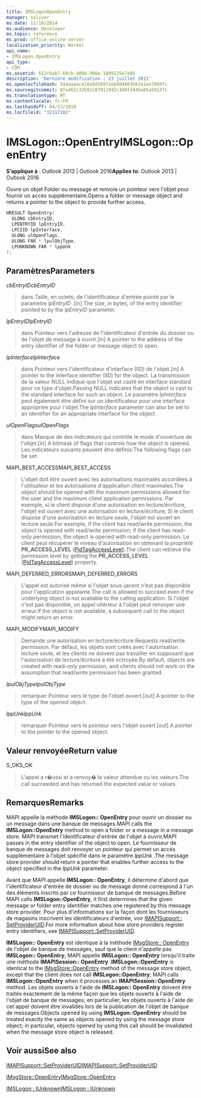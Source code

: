 ```yaml
---
title: IMSLogonOpenEntry
manager: soliver
ms.date: 11/16/2014
ms.audience: Developer
ms.topic: reference
ms.prod: office-online-server
localization_priority: Normal
api_name:
- IMSLogon.OpenEntry
api_type:
- COM
ms.assetid: 612cbab7-60cb-48bb-906e-18d9135e7a86
description: 'Dernière modification : 23 juillet 2011'
ms.openlocfilehash: 544aaaace18a9d26972e6484803b63a1ee7060fc
ms.sourcegitcommit: 8fe462c32b91c87911942c188f3445e85a54137c
ms.translationtype: MT
ms.contentlocale: fr-FR
ms.lasthandoff: 04/23/2019
ms.locfileid: "32317282"
---
```

# <a name="imslogonopenentry"></a><span data-ttu-id="af4b5-103">IMSLogon::OpenEntry</span><span class="sxs-lookup"><span data-stu-id="af4b5-103">IMSLogon::OpenEntry</span></span>

  
  
<span data-ttu-id="af4b5-104">**S’applique à** : Outlook 2013 | Outlook 2016</span><span class="sxs-lookup"><span data-stu-id="af4b5-104">**Applies to**: Outlook 2013 | Outlook 2016</span></span> 
  
<span data-ttu-id="af4b5-105">Ouvre un objet Folder ou message et renvoie un pointeur vers l'objet pour fournir un accès supplémentaire.</span><span class="sxs-lookup"><span data-stu-id="af4b5-105">Opens a folder or message object and returns a pointer to the object to provide further access.</span></span> 
  
```cpp
HRESULT OpenEntry(
  ULONG cbEntryID,
  LPENTRYID lpEntryID,
  LPCIID lpInterface,
  ULONG ulOpenFlags,
  ULONG FAR * lpulObjType,
  LPUNKNOWN FAR * lppUnk
);
```

## <a name="parameters"></a><span data-ttu-id="af4b5-106">Paramètres</span><span class="sxs-lookup"><span data-stu-id="af4b5-106">Parameters</span></span>

 <span data-ttu-id="af4b5-107">_cbEntryID_</span><span class="sxs-lookup"><span data-stu-id="af4b5-107">_cbEntryID_</span></span>
  
> <span data-ttu-id="af4b5-108">dans Taille, en octets, de l'identificateur d'entrée pointé par le paramètre _lpEntryID_ .</span><span class="sxs-lookup"><span data-stu-id="af4b5-108">[in] The size, in bytes, of the entry identifier pointed to by the  _lpEntryID_ parameter.</span></span> 
    
 <span data-ttu-id="af4b5-109">_lpEntryID_</span><span class="sxs-lookup"><span data-stu-id="af4b5-109">_lpEntryID_</span></span>
  
> <span data-ttu-id="af4b5-110">dans Pointeur vers l'adresse de l'identificateur d'entrée du dossier ou de l'objet de message à ouvrir.</span><span class="sxs-lookup"><span data-stu-id="af4b5-110">[in] A pointer to the address of the entry identifier of the folder or message object to open.</span></span> 
    
 <span data-ttu-id="af4b5-111">_lpInterface_</span><span class="sxs-lookup"><span data-stu-id="af4b5-111">_lpInterface_</span></span>
  
> <span data-ttu-id="af4b5-112">dans Pointeur vers l'identificateur d'interface (IID) de l'objet.</span><span class="sxs-lookup"><span data-stu-id="af4b5-112">[in] A pointer to the interface identifier (IID) for the object.</span></span> <span data-ttu-id="af4b5-113">La transmission de la valeur NULL indique que l'objet est casté en interface standard pour ce type d'objet.</span><span class="sxs-lookup"><span data-stu-id="af4b5-113">Passing NULL indicates that the object is cast to the standard interface for such an object.</span></span> <span data-ttu-id="af4b5-114">Le paramètre _lpInterface_ peut également être défini sur un identificateur pour une interface appropriée pour l'objet.</span><span class="sxs-lookup"><span data-stu-id="af4b5-114">The  _lpInterface_ parameter can also be set to an identifier for an appropriate interface for the object.</span></span> 
    
 <span data-ttu-id="af4b5-115">_ulOpenFlags_</span><span class="sxs-lookup"><span data-stu-id="af4b5-115">_ulOpenFlags_</span></span>
  
> <span data-ttu-id="af4b5-116">dans Masque de des indicateurs qui contrôle le mode d'ouverture de l'objet.</span><span class="sxs-lookup"><span data-stu-id="af4b5-116">[in] A bitmask of flags that controls how the object is opened.</span></span> <span data-ttu-id="af4b5-117">Les indicateurs suivants peuvent être définis:</span><span class="sxs-lookup"><span data-stu-id="af4b5-117">The following flags can be set:</span></span>
    
<span data-ttu-id="af4b5-118">MAPI_BEST_ACCESS</span><span class="sxs-lookup"><span data-stu-id="af4b5-118">MAPI_BEST_ACCESS</span></span> 
  
> <span data-ttu-id="af4b5-119">L'objet doit être ouvert avec les autorisations maximales accordées à l'utilisateur et les autorisations d'application client maximales.</span><span class="sxs-lookup"><span data-stu-id="af4b5-119">The object should be opened with the maximum permissions allowed for the user and the maximum client application permissions.</span></span> <span data-ttu-id="af4b5-120">Par exemple, si le client dispose d'une autorisation en lecture/écriture, l'objet est ouvert avec une autorisation en lecture/écriture; Si le client dispose d'une autorisation en lecture seule, l'objet est ouvert en lecture seule.</span><span class="sxs-lookup"><span data-stu-id="af4b5-120">For example, if the client has read/write permission, the object is opened with read/write permission; if the client has read-only permission, the object is opened with read-only permission.</span></span> <span data-ttu-id="af4b5-121">Le client peut récupérer le niveau d'autorisation en obtenant la propriété **PR_ACCESS_LEVEL** ([PidTagAccessLevel](pidtagaccesslevel-canonical-property.md)).</span><span class="sxs-lookup"><span data-stu-id="af4b5-121">The client can retrieve the permission level by getting the **PR_ACCESS_LEVEL** ([PidTagAccessLevel](pidtagaccesslevel-canonical-property.md)) property.</span></span>
    
<span data-ttu-id="af4b5-122">MAPI_DEFERRED_ERRORS</span><span class="sxs-lookup"><span data-stu-id="af4b5-122">MAPI_DEFERRED_ERRORS</span></span> 
  
> <span data-ttu-id="af4b5-123">L'appel est autorisé même si l'objet sous-jacent n'est pas disponible pour l'application appelante.</span><span class="sxs-lookup"><span data-stu-id="af4b5-123">The call is allowed to succeed even if the underlying object is not available to the calling application.</span></span> <span data-ttu-id="af4b5-124">Si l'objet n'est pas disponible, un appel ultérieur à l'objet peut renvoyer une erreur.</span><span class="sxs-lookup"><span data-stu-id="af4b5-124">If the object is not available, a subsequent call to the object might return an error.</span></span>
    
<span data-ttu-id="af4b5-125">MAPI_MODIFY</span><span class="sxs-lookup"><span data-stu-id="af4b5-125">MAPI_MODIFY</span></span> 
  
> <span data-ttu-id="af4b5-126">Demande une autorisation en lecture/écriture.</span><span class="sxs-lookup"><span data-stu-id="af4b5-126">Requests read/write permission.</span></span> <span data-ttu-id="af4b5-127">Par défaut, les objets sont créés avec l'autorisation lecture seule, et les clients ne doivent pas travailler en supposant que l'autorisation de lecture/écriture a été octroyée.</span><span class="sxs-lookup"><span data-stu-id="af4b5-127">By default, objects are created with read-only permission, and clients should not work on the assumption that read/write permission has been granted.</span></span> 
    
 <span data-ttu-id="af4b5-128">_lpulObjType_</span><span class="sxs-lookup"><span data-stu-id="af4b5-128">_lpulObjType_</span></span>
  
> <span data-ttu-id="af4b5-129">remarquer Pointeur vers le type de l'objet ouvert.</span><span class="sxs-lookup"><span data-stu-id="af4b5-129">[out] A pointer to the type of the opened object.</span></span>
    
 <span data-ttu-id="af4b5-130">_lppUnk_</span><span class="sxs-lookup"><span data-stu-id="af4b5-130">_lppUnk_</span></span>
  
> <span data-ttu-id="af4b5-131">remarquer Pointeur vers le pointeur vers l'objet ouvert.</span><span class="sxs-lookup"><span data-stu-id="af4b5-131">[out] A pointer to the pointer to the opened object.</span></span>
    
## <a name="return-value"></a><span data-ttu-id="af4b5-132">Valeur renvoyée</span><span class="sxs-lookup"><span data-stu-id="af4b5-132">Return value</span></span>

<span data-ttu-id="af4b5-133">S_OK</span><span class="sxs-lookup"><span data-stu-id="af4b5-133">S_OK</span></span> 
  
> <span data-ttu-id="af4b5-134">L'appel a r�ussi et a renvoy� la valeur attendue ou les valeurs.</span><span class="sxs-lookup"><span data-stu-id="af4b5-134">The call succeeded and has returned the expected value or values.</span></span>
    
## <a name="remarks"></a><span data-ttu-id="af4b5-135">Remarques</span><span class="sxs-lookup"><span data-stu-id="af4b5-135">Remarks</span></span>

<span data-ttu-id="af4b5-136">MAPI appelle la méthode **IMSLogon:: OpenEntry** pour ouvrir un dossier ou un message dans une banque de messages.</span><span class="sxs-lookup"><span data-stu-id="af4b5-136">MAPI calls the **IMSLogon::OpenEntry** method to open a folder or a message in a message store.</span></span> <span data-ttu-id="af4b5-137">MAPI transmet l'identificateur d'entrée de l'objet à ouvrir.</span><span class="sxs-lookup"><span data-stu-id="af4b5-137">MAPI passes in the entry identifier of the object to open.</span></span> <span data-ttu-id="af4b5-138">Le fournisseur de banque de messages doit renvoyer un pointeur qui permet un accès supplémentaire à l'objet spécifié dans le paramètre _lppUnk_ .</span><span class="sxs-lookup"><span data-stu-id="af4b5-138">The message store provider should return a pointer that enables further access to the object specified in the  _lppUnk_ parameter.</span></span> 
  
<span data-ttu-id="af4b5-139">Avant que MAPI appelle **IMSLogon:: OpenEntry**, il détermine d'abord que l'identificateur d'entrée de dossier ou de message donné correspond à l'un des éléments inscrits par ce fournisseur de banque de messages.</span><span class="sxs-lookup"><span data-stu-id="af4b5-139">Before MAPI calls **IMSLogon::OpenEntry**, it first determines that the given message or folder entry identifier matches one registered by this message store provider.</span></span> <span data-ttu-id="af4b5-140">Pour plus d'informations sur la façon dont les fournisseurs de magasins inscrivent les identificateurs d'entrée, voir [IMAPISupport:: SetProviderUID](imapisupport-setprovideruid.md).</span><span class="sxs-lookup"><span data-stu-id="af4b5-140">For more information about how store providers register entry identifiers, see [IMAPISupport::SetProviderUID](imapisupport-setprovideruid.md).</span></span>
  
 <span data-ttu-id="af4b5-141">**IMSLogon:: OpenEntry** est identique à la méthode [IMsgStore:: OpenEntry](imsgstore-openentry.md) de l'objet de banque de messages, sauf que le client n'appelle pas **IMSLogon:: OpenEntry**; MAPI appelle **IMSLogon:: OpenEntry** lorsqu'il traite une méthode **IMAPISession:: OpenEntry** .</span><span class="sxs-lookup"><span data-stu-id="af4b5-141">**IMSLogon::OpenEntry** is identical to the [IMsgStore::OpenEntry](imsgstore-openentry.md) method of the message store object, except that the client does not call **IMSLogon::OpenEntry**; MAPI calls **IMSLogon::OpenEntry** when it processes an **IMAPISession::OpenEntry** method.</span></span> <span data-ttu-id="af4b5-142">Les objets ouverts à l'aide de **IMSLogon:: OpenEntry** doivent être traités exactement de la même façon que les objets ouverts à l'aide de l'objet de banque de messages; en particulier, les objets ouverts à l'aide de cet appel doivent être invalidés lors de la publication de l'objet de banque de messages.</span><span class="sxs-lookup"><span data-stu-id="af4b5-142">Objects opened by using **IMSLogon::OpenEntry** should be treated exactly the same as objects opened by using the message store object; in particular, objects opened by using this call should be invalidated when the message store object is released.</span></span> 
  
## <a name="see-also"></a><span data-ttu-id="af4b5-143">Voir aussi</span><span class="sxs-lookup"><span data-stu-id="af4b5-143">See also</span></span>



[<span data-ttu-id="af4b5-144">IMAPISupport::SetProviderUID</span><span class="sxs-lookup"><span data-stu-id="af4b5-144">IMAPISupport::SetProviderUID</span></span>](imapisupport-setprovideruid.md)
  
[<span data-ttu-id="af4b5-145">IMsgStore::OpenEntry</span><span class="sxs-lookup"><span data-stu-id="af4b5-145">IMsgStore::OpenEntry</span></span>](imsgstore-openentry.md)
  
[<span data-ttu-id="af4b5-146">IMSLogon : IUnknown</span><span class="sxs-lookup"><span data-stu-id="af4b5-146">IMSLogon : IUnknown</span></span>](imslogoniunknown.md)

